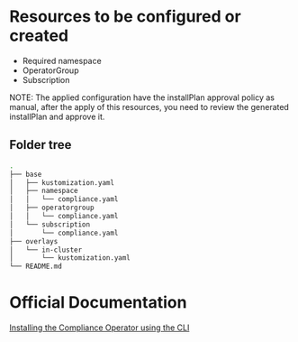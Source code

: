 # Resources to be configured or created

- Required namespace
- OperatorGroup
- Subscription

NOTE: The applied configuration have the installPlan approval policy as manual, after the apply of this resources, you need to review the generated installPlan and approve it.

## Folder tree

```bash
.
├── base
│   ├── kustomization.yaml
│   ├── namespace
│   │   └── compliance.yaml
│   ├── operatorgroup
│   │   └── compliance.yaml
│   └── subscription
│       └── compliance.yaml
├── overlays
│   └── in-cluster
│       └── kustomization.yaml
└── README.md
```

# Official Documentation

[Installing the Compliance Operator using the CLI](https://docs.openshift.com/container-platform/4.11/security/compliance_operator/compliance-operator-installation.html#installing-compliance-operator-cli_compliance-operator-installation)
